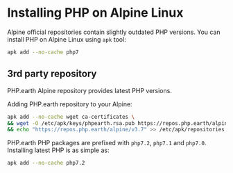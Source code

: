 # Installing PHP on Alpine Linux

Alpine official repositories contain slightly outdated PHP versions. You can
install PHP on Alpine Linux using `apk` tool:

```bash
apk add --no-cache php7
```

## 3rd party repository

PHP.earth Alpine repository provides latest PHP versions.

Adding PHP.earth repository to your Alpine:

```bash
apk add --no-cache wget ca-certificates \
&& wget -O /etc/apk/keys/phpearth.rsa.pub https://repos.php.earth/alpine/phpearth.rsa.pub \
&& echo "https://repos.php.earth/alpine/v3.7" >> /etc/apk/repositories
```

PHP.earth PHP packages are prefixed with `php7.2`, `php7.1` and `php7.0`.
Installing latest PHP is as simple as:

```bash
apk add --no-cache php7.2
```
